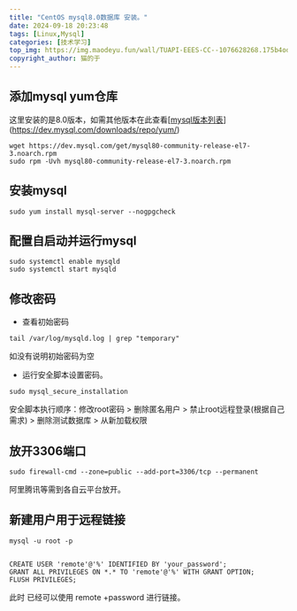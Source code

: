 ```yaml
---
title: "CentOS mysql8.0数据库 安装。"
date: 2024-09-18 20:23:48 
tags: [Linux,Mysql]
categories: [技术学习]
top_img: https://img.maodeyu.fun/wall/TUAPI-EEES-CC--1076628268.175b4odf7s.webp
copyright_author: 猫的于
---
```


## 添加mysql yum仓库

这里安装的是8.0版本，如需其他版本在此查看[[mysql版本列表](https://dev.mysql.com/downloads/repo/yum/)](https://dev.mysql.com/downloads/repo/yum/)

```
wget https://dev.mysql.com/get/mysql80-community-release-el7-3.noarch.rpm
sudo rpm -Uvh mysql80-community-release-el7-3.noarch.rpm
```

## 安装mysql

```
sudo yum install mysql-server --nogpgcheck
```

## 配置自启动并运行mysql

```
sudo systemctl enable mysqld
sudo systemctl start mysqld
```

## 修改密码

- 查看初始密码

```
tail /var/log/mysqld.log | grep "temporary"
```

如没有说明初始密码为空



- 运行安全脚本设置密码。

```
sudo mysql_secure_installation
```

安全脚本执行顺序：修改root密码 > 删除匿名用户 > 禁止root远程登录(根据自己需求) > 删除测试数据库 > 从新加载权限

## 放开3306端口

```
sudo firewall-cmd --zone=public --add-port=3306/tcp --permanent
```

阿里腾讯等需到各自云平台放开。

## 新建用户用于远程链接

```
mysql -u root -p


CREATE USER 'remote'@'%' IDENTIFIED BY 'your_password';
GRANT ALL PRIVILEGES ON *.* TO 'remote'@'%' WITH GRANT OPTION;
FLUSH PRIVILEGES;
```



此时 已经可以使用 remote +password 进行链接。